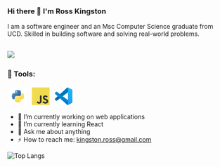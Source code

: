 ### Hi there 👋 I'm Ross Kingston

I am a software engineer and an Msc Computer Science graduate from UCD. Skilled in building software and solving real-world problems. 

<!--
**Kingstr3/Kingstr3** is a ✨ _special_ ✨ repository because its `README.md` (this file) appears on your GitHub profile.
- 👯 I’m looking to collaborate on ...
- 🤔 I’m looking for help with ...
- 😄 Pronouns: ...
- ⚡ Fun fact: ...

<img src="https://img.shields.io/badge/Python-3776AB?style=for-the-badge&logo=python&logoColor=white"/>

<img src="https://github-readme-stats.vercel.app/api?username=Kingstr3&show_icons=true"/>

<img src="https://github-readme-stats.vercel.app/api/top-langs?username=Kingstr3"/>
-->
<br />

<img src="https://img.shields.io/badge/LinkedIn-0077B5?style=for-the-badge&logo=linkedin&logoColor=white"/>

<br />

### 🧰 Tools: 

<p align="left">
<img src="https://raw.githubusercontent.com/github/explore/80688e429a7d4ef2fca1e82350fe8e3517d3494d/topics/python/python.png" alt="Python" height="40" style="vertical-align:top; margin:4px">
<img src="https://raw.githubusercontent.com/github/explore/80688e429a7d4ef2fca1e82350fe8e3517d3494d/topics/javascript/javascript.png" alt="Javascript" height="40" style="vertical-align:top; margin:4px">
<img src="https://raw.githubusercontent.com/github/explore/80688e429a7d4ef2fca1e82350fe8e3517d3494d/topics/visual-studio-code/visual-studio-code.png" alt="VS Code" height="40" style="vertical-align:top; margin:4px">
</p>

- 🔭 I’m currently working on web applications
- 🌱 I’m currently learning React
- 💬 Ask me about anything
- ⚡ How to reach me: kingston.ross@gmail.com 

![Top Langs](https://github-readme-stats.vercel.app/api/top-langs/?username=Kingstr3&theme=tokyonight) 









